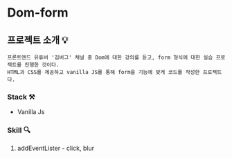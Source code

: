 # Dom-form

## 프로젝트 소개 💡

```
프론트엔드 유튜버 '김버그' 채널 중 Dom에 대한 강의를 듣고, form 형식에 대한 실습 프로젝트를 진행한 것이다.
HTML과 CSS를 제공하고 vanilla JS를 통해 form을 기능에 맞게 코드를 작성한 프로젝트다.
```

### Stack ⚒
+ Vanilla Js

### Skill 🔍
1. addEventLister - click, blur
